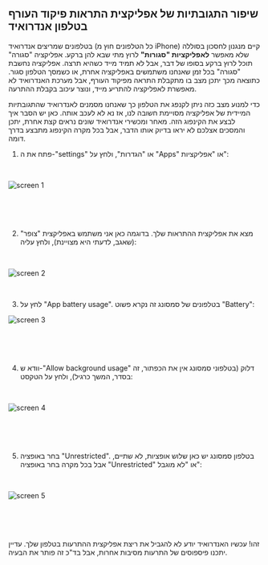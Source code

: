 ## שיפור התגובתיות של אפליקצית התראות פיקוד העורף בטלפון אנדרואיד
בטלפונים שמריצים אנדרואיד (כל הטלפונים חוץ מ iPhone) קיים מנגנון לחסכון בסוללה שלא מאפשר **לאפליקציות "סגורות"** לרוץ מתי שבא להן ברקע. אפליקציה "סגורה" תוכל לרוץ ברקע בסופו של דבר,  אבל לא תמיד מייד כשהיא תרצה. אפליקציה נחשבת "סגורה" בכל זמן שאנחנו משתמשים באפליקציה אחרת, או כשמסך הטלפון סגור. כתוצאה מכך יתכן מצב בו מתקבלת התראה מפיקוד העורף, אבל מערכת האנדרואיד לא מאפשרת לאפליקציה להתריע מייד, ונוצר עיכוב בקבלת ההתרעה.

כדי למנוע מצב כזה ניתן לקנפג את הטלפון כך שאנחנו מסמנים לאנדרואיד שהתגובתיות המיידית של אפליקציה מסויימת חשובה לנו, אז נא לא לעכב אותה. כאן יש הסבר איך לבצע את הקינפוג הזה. מאחר ומכשירי אנדרואיד שונים נראים קצת אחרת, יתכן והמסכים אצלכם לא יראו בדיוק אותו הדבר, אבל בכל מקרה הקינפוג מתבצע בדרך דומה.
1. פתח את ה-"settings" או "הגדרות", ולחץ על "Apps" או "אפליקציות":

<br />

![screen 1](2025-06-22_11-10.jpg)

<br />
<br />
<br />

2. מצא את אפליקצית ההתראות שלך. בדוגמה כאן אני משתמש באפליקצית "צופר" (שאגב, לדעתי היא מצויינת), ולחץ עליה:

<br />

![screen 2](2025-06-22_11-13.jpg)

<br />

3. לחץ על "App battery usage". בטלפונים של סמסונג זה נקרא פשוט "Battery":

![screen 3](2025-06-22_11-15.jpg)

<br />
<br />
<br />


4. וודא ש-"Allow background usage" דלוק (בטלפוני סמסונג אין את הכפתור, זה בסדר, המשך כרגיל), ולחץ על הטקסט:
  
<br />

![screen 4](2025-06-22_11-16.jpg)

<br />
<br />
<br />


5. בחר באופציה "Unrestricted". בטלפון סמסונג יש כאן שלוש אופציות, לא שתיים, אבל בכל מקרה בחר באופציה "Unrestricted" או "לא מוגבל":
  
<br />

![screen 5](2025-06-22_11-17.jpg)

<br />
<br />
<br />

זהו! עכשיו האנדרואיד יודע לא להגביל את ריצת אפליקצית ההתרעות בטלפון שלך. עדיין יתכנו פיספוסים של התרעות מסיבות אחרות, אבל בד"כ זה פותר את הבעיה.



